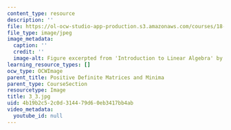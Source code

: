 ```yaml
---
content_type: resource
description: ''
file: https://ol-ocw-studio-app-production.s3.amazonaws.com/courses/18-06sc-linear-algebra-fall-2011/4b19b2c52c0d314479d60eb3417bb4ab_3_3.jpg
file_type: image/jpeg
image_metadata:
  caption: ''
  credit: ''
  image-alt: Figure excerpted from 'Introduction to Linear Algebra' by G.S. Strang
learning_resource_types: []
ocw_type: OCWImage
parent_title: Positive Definite Matrices and Minima
parent_type: CourseSection
resourcetype: Image
title: 3_3.jpg
uid: 4b19b2c5-2c0d-3144-79d6-0eb3417bb4ab
video_metadata:
  youtube_id: null
---
```

